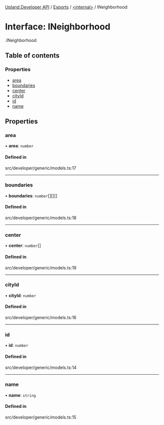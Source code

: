 [Upland Developer API](../README.md) / [Exports](../modules.md) / [<internal\>](../modules/internal_.md) / INeighborhood

# Interface: INeighborhood

[<internal>](../modules/internal_.md).INeighborhood

## Table of contents

### Properties

- [area](internal_.INeighborhood.md#area)
- [boundaries](internal_.INeighborhood.md#boundaries)
- [center](internal_.INeighborhood.md#center)
- [cityId](internal_.INeighborhood.md#cityid)
- [id](internal_.INeighborhood.md#id)
- [name](internal_.INeighborhood.md#name)

## Properties

### area

• **area**: `number`

#### Defined in

src/developer/generic/models.ts:17

___

### boundaries

• **boundaries**: `number`[][][]

#### Defined in

src/developer/generic/models.ts:18

___

### center

• **center**: `number`[]

#### Defined in

src/developer/generic/models.ts:19

___

### cityId

• **cityId**: `number`

#### Defined in

src/developer/generic/models.ts:16

___

### id

• **id**: `number`

#### Defined in

src/developer/generic/models.ts:14

___

### name

• **name**: `string`

#### Defined in

src/developer/generic/models.ts:15
